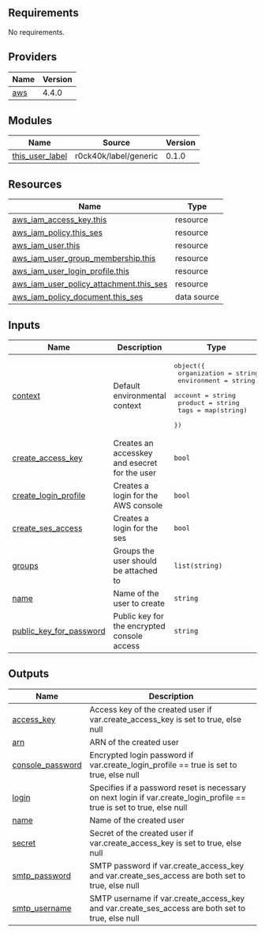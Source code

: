 <!-- prettier-ignore-start -->
<!-- markdownlint-disable -->
<!-- BEGINNING OF PRE-COMMIT-TERRAFORM DOCS HOOK -->
## Requirements

No requirements.

## Providers

| Name | Version |
|------|---------|
| <a name="provider_aws"></a> [aws](#provider\_aws) | 4.4.0 |

## Modules

| Name | Source | Version |
|------|--------|---------|
| <a name="module_this_user_label"></a> [this\_user\_label](#module\_this\_user\_label) | r0ck40k/label/generic | 0.1.0 |

## Resources

| Name | Type |
|------|------|
| [aws_iam_access_key.this](https://registry.terraform.io/providers/hashicorp/aws/latest/docs/resources/iam_access_key) | resource |
| [aws_iam_policy.this_ses](https://registry.terraform.io/providers/hashicorp/aws/latest/docs/resources/iam_policy) | resource |
| [aws_iam_user.this](https://registry.terraform.io/providers/hashicorp/aws/latest/docs/resources/iam_user) | resource |
| [aws_iam_user_group_membership.this](https://registry.terraform.io/providers/hashicorp/aws/latest/docs/resources/iam_user_group_membership) | resource |
| [aws_iam_user_login_profile.this](https://registry.terraform.io/providers/hashicorp/aws/latest/docs/resources/iam_user_login_profile) | resource |
| [aws_iam_user_policy_attachment.this_ses](https://registry.terraform.io/providers/hashicorp/aws/latest/docs/resources/iam_user_policy_attachment) | resource |
| [aws_iam_policy_document.this_ses](https://registry.terraform.io/providers/hashicorp/aws/latest/docs/data-sources/iam_policy_document) | data source |

## Inputs

| Name | Description | Type | Default | Required |
|------|-------------|------|---------|:--------:|
| <a name="input_context"></a> [context](#input\_context) | Default environmental context | <pre>object({<br>    organization = string<br>    environment  = string<br>    account      = string<br>    product      = string<br>    tags         = map(string)<br>  })</pre> | n/a | yes |
| <a name="input_create_access_key"></a> [create\_access\_key](#input\_create\_access\_key) | Creates an accesskey and esecret for the user | `bool` | `true` | no |
| <a name="input_create_login_profile"></a> [create\_login\_profile](#input\_create\_login\_profile) | Creates a login for the AWS console | `bool` | `false` | no |
| <a name="input_create_ses_access"></a> [create\_ses\_access](#input\_create\_ses\_access) | Creates a login for the ses | `bool` | `false` | no |
| <a name="input_groups"></a> [groups](#input\_groups) | Groups the user should be attached to | `list(string)` | n/a | yes |
| <a name="input_name"></a> [name](#input\_name) | Name of the user to create | `string` | n/a | yes |
| <a name="input_public_key_for_password"></a> [public\_key\_for\_password](#input\_public\_key\_for\_password) | Public key for the encrypted console access | `string` | `""` | no |

## Outputs

| Name | Description |
|------|-------------|
| <a name="output_access_key"></a> [access\_key](#output\_access\_key) | Access key of the created user if var.create\_access\_key is set to true, else null |
| <a name="output_arn"></a> [arn](#output\_arn) | ARN of the created user |
| <a name="output_console_password"></a> [console\_password](#output\_console\_password) | Encrypted login password if var.create\_login\_profile == true  is set to true, else null |
| <a name="output_login"></a> [login](#output\_login) | Specifies if a password reset is necessary on next login  if var.create\_login\_profile == true  is set to true, else null |
| <a name="output_name"></a> [name](#output\_name) | Name of the created user |
| <a name="output_secret"></a> [secret](#output\_secret) | Secret of the created user if var.create\_access\_key is set to true, else null |
| <a name="output_smtp_password"></a> [smtp\_password](#output\_smtp\_password) | SMTP password  if var.create\_access\_key and var.create\_ses\_access are both set to true, else null |
| <a name="output_smtp_username"></a> [smtp\_username](#output\_smtp\_username) | SMTP username  if var.create\_access\_key and var.create\_ses\_access are both set to true, else null |
<!-- END OF PRE-COMMIT-TERRAFORM DOCS HOOK -->
<!-- markdownlint-disable -->
<!-- prettier-ignore-end -->
